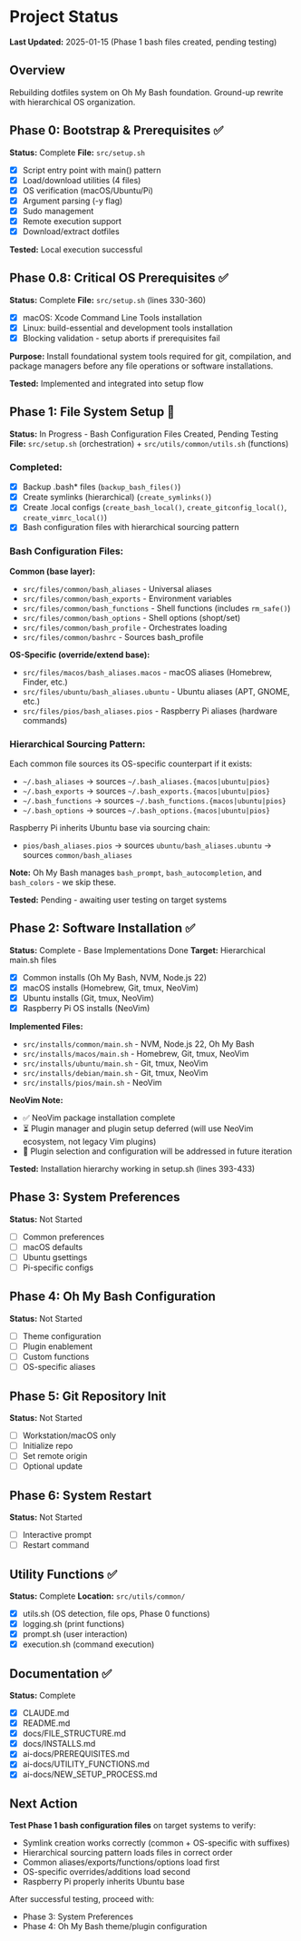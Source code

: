 # Project Status

**Last Updated:** 2025-01-15 (Phase 1 bash files created, pending testing)

## Overview

Rebuilding dotfiles system on Oh My Bash foundation. Ground-up rewrite with hierarchical OS organization.

## Phase 0: Bootstrap & Prerequisites ✅

**Status:** Complete
**File:** `src/setup.sh`

- [x] Script entry point with main() pattern
- [x] Load/download utilities (4 files)
- [x] OS verification (macOS/Ubuntu/Pi)
- [x] Argument parsing (-y flag)
- [x] Sudo management
- [x] Remote execution support
- [x] Download/extract dotfiles

**Tested:** Local execution successful

## Phase 0.8: Critical OS Prerequisites ✅

**Status:** Complete
**File:** `src/setup.sh` (lines 330-360)

- [x] macOS: Xcode Command Line Tools installation
- [x] Linux: build-essential and development tools installation
- [x] Blocking validation - setup aborts if prerequisites fail

**Purpose:** Install foundational system tools required for git, compilation, and package managers before any file operations or software installations.

**Tested:** Implemented and integrated into setup flow

## Phase 1: File System Setup 🚧

**Status:** In Progress - Bash Configuration Files Created, Pending Testing
**File:** `src/setup.sh` (orchestration) + `src/utils/common/utils.sh` (functions)

### Completed:
- [x] Backup .bash* files (`backup_bash_files()`)
- [x] Create symlinks (hierarchical) (`create_symlinks()`)
- [x] Create .local configs (`create_bash_local()`, `create_gitconfig_local()`, `create_vimrc_local()`)
- [x] Bash configuration files with hierarchical sourcing pattern

### Bash Configuration Files:

**Common (base layer):**
- `src/files/common/bash_aliases` - Universal aliases
- `src/files/common/bash_exports` - Environment variables
- `src/files/common/bash_functions` - Shell functions (includes `rm_safe()`)
- `src/files/common/bash_options` - Shell options (shopt/set)
- `src/files/common/bash_profile` - Orchestrates loading
- `src/files/common/bashrc` - Sources bash_profile

**OS-Specific (override/extend base):**
- `src/files/macos/bash_aliases.macos` - macOS aliases (Homebrew, Finder, etc.)
- `src/files/ubuntu/bash_aliases.ubuntu` - Ubuntu aliases (APT, GNOME, etc.)
- `src/files/pios/bash_aliases.pios` - Raspberry Pi aliases (hardware commands)

### Hierarchical Sourcing Pattern:

Each common file sources its OS-specific counterpart if it exists:
- `~/.bash_aliases` → sources `~/.bash_aliases.{macos|ubuntu|pios}`
- `~/.bash_exports` → sources `~/.bash_exports.{macos|ubuntu|pios}`
- `~/.bash_functions` → sources `~/.bash_functions.{macos|ubuntu|pios}`
- `~/.bash_options` → sources `~/.bash_options.{macos|ubuntu|pios}`

Raspberry Pi inherits Ubuntu base via sourcing chain:
- `pios/bash_aliases.pios` → sources `ubuntu/bash_aliases.ubuntu` → sources `common/bash_aliases`

**Note:** Oh My Bash manages `bash_prompt`, `bash_autocompletion`, and `bash_colors` - we skip these.

**Tested:** Pending - awaiting user testing on target systems

## Phase 2: Software Installation ✅

**Status:** Complete - Base Implementations Done
**Target:** Hierarchical main.sh files

- [x] Common installs (Oh My Bash, NVM, Node.js 22)
- [x] macOS installs (Homebrew, Git, tmux, NeoVim)
- [x] Ubuntu installs (Git, tmux, NeoVim)
- [x] Raspberry Pi OS installs (NeoVim)

**Implemented Files:**
- `src/installs/common/main.sh` - NVM, Node.js 22, Oh My Bash
- `src/installs/macos/main.sh` - Homebrew, Git, tmux, NeoVim
- `src/installs/ubuntu/main.sh` - Git, tmux, NeoVim
- `src/installs/debian/main.sh` - Git, tmux, NeoVim
- `src/installs/pios/main.sh` - NeoVim

**NeoVim Note:**
- ✅ NeoVim package installation complete
- ⏳ Plugin manager and plugin setup deferred (will use NeoVim ecosystem, not legacy Vim plugins)
- 📝 Plugin selection and configuration will be addressed in future iteration

**Tested:** Installation hierarchy working in setup.sh (lines 393-433)

## Phase 3: System Preferences

**Status:** Not Started

- [ ] Common preferences
- [ ] macOS defaults
- [ ] Ubuntu gsettings
- [ ] Pi-specific configs

## Phase 4: Oh My Bash Configuration

**Status:** Not Started

- [ ] Theme configuration
- [ ] Plugin enablement
- [ ] Custom functions
- [ ] OS-specific aliases

## Phase 5: Git Repository Init

**Status:** Not Started

- [ ] Workstation/macOS only
- [ ] Initialize repo
- [ ] Set remote origin
- [ ] Optional update

## Phase 6: System Restart

**Status:** Not Started

- [ ] Interactive prompt
- [ ] Restart command

## Utility Functions ✅

**Status:** Complete
**Location:** `src/utils/common/`

- [x] utils.sh (OS detection, file ops, Phase 0 functions)
- [x] logging.sh (print functions)
- [x] prompt.sh (user interaction)
- [x] execution.sh (command execution)

## Documentation ✅

**Status:** Complete

- [x] CLAUDE.md
- [x] README.md
- [x] docs/FILE_STRUCTURE.md
- [x] docs/INSTALLS.md
- [x] ai-docs/PREREQUISITES.md
- [x] ai-docs/UTILITY_FUNCTIONS.md
- [x] ai-docs/NEW_SETUP_PROCESS.md

## Next Action

**Test Phase 1 bash configuration files** on target systems to verify:
- Symlink creation works correctly (common + OS-specific with suffixes)
- Hierarchical sourcing pattern loads files in correct order
- Common aliases/exports/functions/options load first
- OS-specific overrides/additions load second
- Raspberry Pi properly inherits Ubuntu base

After successful testing, proceed with:
- Phase 3: System Preferences
- Phase 4: Oh My Bash theme/plugin configuration
